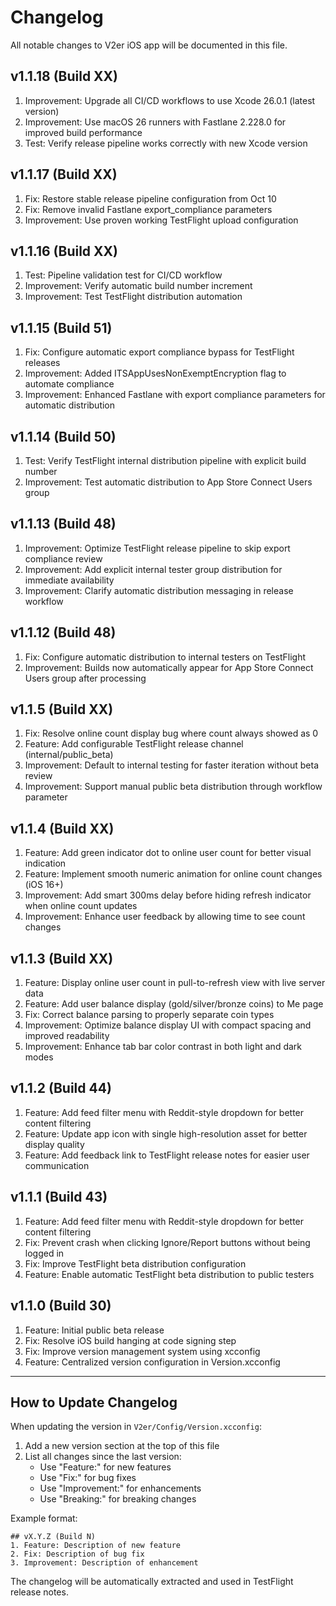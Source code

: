 # Changelog

All notable changes to V2er iOS app will be documented in this file.

## v1.1.18 (Build XX)
1. Improvement: Upgrade all CI/CD workflows to use Xcode 26.0.1 (latest version)
2. Improvement: Use macOS 26 runners with Fastlane 2.228.0 for improved build performance
3. Test: Verify release pipeline works correctly with new Xcode version

## v1.1.17 (Build XX)
1. Fix: Restore stable release pipeline configuration from Oct 10
2. Fix: Remove invalid Fastlane export_compliance parameters
3. Improvement: Use proven working TestFlight upload configuration

## v1.1.16 (Build XX)
1. Test: Pipeline validation test for CI/CD workflow
2. Improvement: Verify automatic build number increment
3. Improvement: Test TestFlight distribution automation

## v1.1.15 (Build 51)
1. Fix: Configure automatic export compliance bypass for TestFlight releases
2. Improvement: Added ITSAppUsesNonExemptEncryption flag to automate compliance
3. Improvement: Enhanced Fastlane with export compliance parameters for automatic distribution

## v1.1.14 (Build 50)
1. Test: Verify TestFlight internal distribution pipeline with explicit build number
2. Improvement: Test automatic distribution to App Store Connect Users group

## v1.1.13 (Build 48)
1. Improvement: Optimize TestFlight release pipeline to skip export compliance review
2. Improvement: Add explicit internal tester group distribution for immediate availability
3. Improvement: Clarify automatic distribution messaging in release workflow

## v1.1.12 (Build 48)
1. Fix: Configure automatic distribution to internal testers on TestFlight
2. Improvement: Builds now automatically appear for App Store Connect Users group after processing

## v1.1.5 (Build XX)
1. Fix: Resolve online count display bug where count always showed as 0
2. Feature: Add configurable TestFlight release channel (internal/public_beta)
3. Improvement: Default to internal testing for faster iteration without beta review
4. Improvement: Support manual public beta distribution through workflow parameter

## v1.1.4 (Build XX)
1. Feature: Add green indicator dot to online user count for better visual indication
2. Feature: Implement smooth numeric animation for online count changes (iOS 16+)
3. Improvement: Add smart 300ms delay before hiding refresh indicator when online count updates
4. Improvement: Enhance user feedback by allowing time to see count changes

## v1.1.3 (Build XX)
1. Feature: Display online user count in pull-to-refresh view with live server data
2. Feature: Add user balance display (gold/silver/bronze coins) to Me page
3. Fix: Correct balance parsing to properly separate coin types
4. Improvement: Optimize balance display UI with compact spacing and improved readability
5. Improvement: Enhance tab bar color contrast in both light and dark modes

## v1.1.2 (Build 44)
1. Feature: Add feed filter menu with Reddit-style dropdown for better content filtering
1. Feature: Update app icon with single high-resolution asset for better display quality
2. Feature: Add feedback link to TestFlight release notes for easier user communication

## v1.1.1 (Build 43)
1. Feature: Add feed filter menu with Reddit-style dropdown for better content filtering
2. Fix: Prevent crash when clicking Ignore/Report buttons without being logged in
3. Fix: Improve TestFlight beta distribution configuration
4. Feature: Enable automatic TestFlight beta distribution to public testers

## v1.1.0 (Build 30)
1. Feature: Initial public beta release
2. Fix: Resolve iOS build hanging at code signing step
3. Fix: Improve version management system using xcconfig
4. Feature: Centralized version configuration in Version.xcconfig

---

## How to Update Changelog

When updating the version in `V2er/Config/Version.xcconfig`:

1. Add a new version section at the top of this file
2. List all changes since the last version:
   - Use "Feature:" for new features
   - Use "Fix:" for bug fixes
   - Use "Improvement:" for enhancements
   - Use "Breaking:" for breaking changes

Example format:
```
## vX.Y.Z (Build N)
1. Feature: Description of new feature
2. Fix: Description of bug fix
3. Improvement: Description of enhancement
```

The changelog will be automatically extracted and used in TestFlight release notes.
